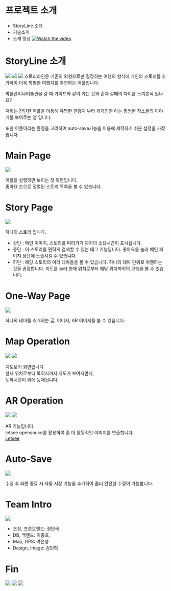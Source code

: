 # 프로젝트 소개   
* StoryLine 소개   
* 기술소개   
* 소개 영상
[![Watch the video](https://img.youtube.com/vi/3PPtpr84P5k/maxresdefault.jpg)](https://youtu.be/3PPtpr84P5k)

# StoryLine 소개   
<img src="/readmeImageFile/intro3.png">    
<img src="/readmeImageFile/intro.png">    
<img src="/readmeImageFile/intro2.png">    
스토리라인은 기존의 외형으로만 결정하는 여행의 형식에 개인의 스토리를 추가하여 더욱 특별한 여행지를 추천하는 어플입니다.   

박물관이나미술관을 갈 때 가이드와 같이 가는 것과 혼자 갈때의 차이를 느껴본적 있나요?      

저희는 간단한 어플을 이용해 유명한 관광지 부터 개개인만 아는 평범한 장소들의 이야기를 보여주는 앱 입니다.   

또한 어플이라는 환경을 고려하여 auto-save기능을 이용해 제작하기 쉬운 설정을 가졌습니다.   
   

# Main Page   
<img src="/readmeImageFile/mainPage.png">     

어플을 실행하면 보이는 첫 화면입니다.   
좋아요 순으로 정렬된 스토리 목록을 볼 수 있습니다.   


# Story Page   
<img src="/readmeImageFile/middlePage.png">    
   
하나의 스토리 입니다.    
- 상단 : 메인 이미지, 스토리를 따라가기 까지의 소요시간이 표시됩니다.    
- 중단 : 이 스토리를 편하게 검색할 수 있는 태그 기능입니다. 좋아요를 눌러 메인 페이지 상단에 노출시킬 수 있습니다.     
- 하단 : 해당 스토리의  여러 테마들을 볼 수 있습니다. 하나의 테마 단위로 여행하는 것을 권장합니다. 지도를 눌러 현재 위치로부터 해당 위치까지의 모습을 볼 수 있습니다.    

   
# One-Way Page   
<img src="/readmeImageFile/lastPage.png">    

하나의 테마를 소개하는 글, 이미지, AR 이미지를 볼 수 있습니다.    
   
   
# Map Operation   
<img src="/readmeImageFile/mapPage.png">    
<img src="/readmeImageFile/mapPage2.png">    

지도보기 화면입니다   
현재 위치로부터 목적지까지 지도가 보여지면서,   
도착시간이 위에 등재됩니다.



# AR Operation   
<img src="/readmeImageFile/ARPage.png">    
<img src="/readmeImageFile/ARPage2.png">    

AR 기능입니다.    
letsee opensouce를 활용하여 좀 더 활동적인 이미지를 연출합니다.    
[Letsee](https://www.letsee.io/ko/, "letsee link")

# Auto-Save    
<img src="/readmeImageFile/autoSavePage.png">    

수정 후 화면 종료 시 자동 저장 기능을 추가하여 좀더 안전한 수정이 가능합니다.


# Team Intro
<img src="/readmeImageFile/teamIntroPage.png">    

- 조장, 프론트엔드: 정인국    
- DB, 백엔드: 이종호,
- Map, GPS: 여은성
- Design, Image: 김민혁


# Fin
<img src="/readmeImageFile/meeting.png">    
<img src="/readmeImageFile/meeting2.png">    
<img src="/readmeImageFile/meeting3.png">    
